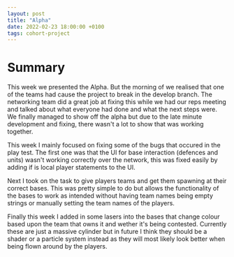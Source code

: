 ```yaml
---
layout: post
title: "Alpha"
date: 2022-02-23 18:00:00 +0100
tags: cohort-project
---
```


# Summary

This week we presented the Alpha. But the morning of we realised that one of the teams had cause the project to break in the develop branch. The networking team did a great job at fixing this while we had our reps meeting and talked about what everyone had done and what the next steps were. We finally managed to show off the alpha but due to the late minute development and fixing, there wasn't a lot to show that was working together. 

This week I mainly focused on fixing some of the bugs that occured in the play test. The first one was that the UI for base interaction (defences and units) wasn't working correctly over the network, this was fixed easily by adding if is local player statements to the UI. 

Next I took on the task to give players teams and get them spawning at their correct bases. This was pretty simple to do but allows the functionality of the bases to work as intended without having team names being empty strings or manually setting the team names of the players. 

Finally this week I added in some lasers into the bases that change colour based upon the team that owns it and wether it's being contested. Currently these are just a massive cylinder but in future I think they should be a shader or a particle system instead as they will most likely look better when being flown around by the players.